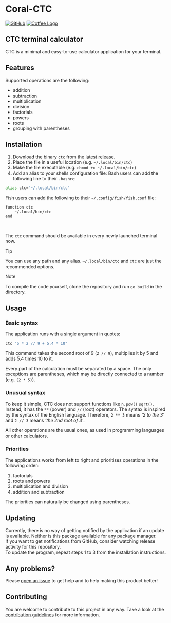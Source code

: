 # Coral-CTC
[![GitHub](https://img.shields.io/badge/-GitHub-181717?style=for-the-badge&logo=GitHub&logoColor=white)](https://github.com/Lich-Corals/coral-ctc-terminal-calculator)
[![Coffee Logo](https://img.shields.io/badge/-Buy%20me%20a%20coffee-FFDD00?style=for-the-badge&logo=buymeacoffee&logoColor=black)](https://www.coff.ee/lichcorals)

## CTC terminal calculator
CTC is a minimal and easy-to-use calculator application for your terminal.

## Features
Supported operations are the following:
- addition
- subtraction
- multiplication
- division
- factorials
- powers
- roots
- grouping with parentheses

## Installation
1. Download the binary `ctc` from the [latest release](https://github.com/Lich-Corals/coral-ctc-terminal-calculator/releases/latest).
2. Place the file in a useful location (e.g. `~/.local/bin/ctc`)
3. Make the file executable (e.g. `chmod +x ~/.local/bin/ctc`)
4. Add an alias to your shells configuration file:
Bash users can add the following line to their `.bashrc`:
```bash
alias ctc="~/.local/bin/ctc"
```

Fish users can add the following to their `~/.config/fish/fish.conf` file:
```fish
function ctc
    ~/.local/bin/ctc
end
```
<br/>

The `ctc` command should be available in every newly launched terminal now.

> [!TIP]   
> You can use any path and any alias.
> `~/.local/bin/ctc` and `ctc` are just the recommended options.

> [!NOTE]   
> To compile the code yourself, clone the repository and run `go build` in the directory.

## Usage
### Basic syntax
The application runs with a single argument in quotes:
```bash
ctc "5 * 2 // 9 + 5.4 * 10"
```
This command takes the second root of 9 (`2 // 9`), multiplies it by 5 and adds 5.4 times 10 to it.

Every part of the calculation must be separated by a space.
The only exceptions are parentheses, which may be directly connected to a number (e.g. `(2 * 5)`).

### Unusual syntax
To keep it simple, CTC does not support functions like `n.pow()` `sqrt()`.
Instead, it has the `**` (power) and `//` (root) operators.
The syntax is inspired by the syntax of the English language.
Therefore, `2 ** 3` means _'2 to the 3'_ and `2 // 3` means _'the 2nd root of 3'_.

All other operations are the usual ones, as used in programming languages or other calculators.

### Priorities
The applications works from left to right and prioritises operations in the following order:
1. factorials
2. roots and powers
3. multiplication and division
4. addition and subtraction

The priorities can naturally be changed using parentheses.


## Updating
Currently, there is no way of getting notified by the application if an update is available.
Neither is this package available for any package manager.
<br/>
If you want to get notifications from GitHub, consider watching release activity for this repository.
<br/>
To update the program, repeat steps 1 to 3 from the installation instructions.

## Any problems?
Please [open an issue](https://github.com/Lich-Corals/coral-ctc-terminal-calculator/issues) to get help and to help making this product better!


## Contributing
You are welcome to contribute to this project in any way. Take a look at the [contribution guidelines](https://github.com/Lich-Corals/coral-ctc-terminal-calculator?tab=contributing-ov-file) for more information.
